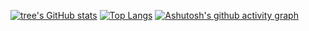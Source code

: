 [![tree's GitHub stats](https://github-readme-stats.vercel.app/api?username=9426224&hide=contribs,prs&show_icons=true&theme=radical)](https://github.com/anuraghazra/github-readme-stats)
[![Top Langs](https://github-readme-stats.vercel.app/api/top-langs/?username=9426224&layout=compact)](https://github.com/anuraghazra/github-readme-stats)
[![Ashutosh's github activity graph](https://activity-graph.herokuapp.com/graph?username=9426224&theme=dracula)](https://github.com/ashutosh00710/github-readme-activity-graph)
